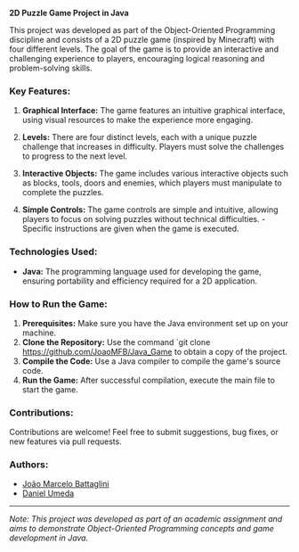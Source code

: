 **2D Puzzle Game Project in Java**

This project was developed as part of the Object-Oriented Programming discipline and consists of a 2D puzzle game (inspired by Minecraft) with four different levels. The goal of the game is to provide an interactive and challenging experience to players, encouraging logical reasoning and problem-solving skills.

### Key Features:

1. **Graphical Interface:** The game features an intuitive graphical interface, using visual resources to make the experience more engaging.

2. **Levels:** There are four distinct levels, each with a unique puzzle challenge that increases in difficulty. Players must solve the challenges to progress to the next level.

3. **Interactive Objects:** The game includes various interactive objects such as blocks, tools, doors and enemies, which players must manipulate to complete the puzzles.

4. **Simple Controls:** The game controls are simple and intuitive, allowing players to focus on solving puzzles without technical difficulties.
     -Specific instructions are given when the game is executed.

### Technologies Used:

- **Java:** The programming language used for developing the game, ensuring portability and efficiency required for a 2D application.

### How to Run the Game:

1. **Prerequisites:** Make sure you have the Java environment set up on your machine.
2. **Clone the Repository:** Use the command `git clone https://github.com/JoaoMFB/Java_Game to obtain a copy of the project.
3. **Compile the Code:** Use a Java compiler to compile the game's source code.
4. **Run the Game:** After successful compilation, execute the main file to start the game.

### Contributions:

Contributions are welcome! Feel free to submit suggestions, bug fixes, or new features via pull requests.

### Authors:

- [João Marcelo Battaglini](https://github.com/JoaoMFB)
- [Daniel Umeda](https://github.com/DanielUmeda)

---
*Note: This project was developed as part of an academic assignment and aims to demonstrate Object-Oriented Programming concepts and game development in Java.*
